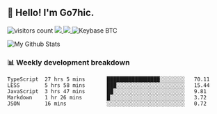 ## 👋 Hello! I'm Go7hic.

 ![visitors count](https://visitors-by-url-pls-dont-use-this-in-your-repo.vercel.app/Go7hic-github-readme)
 <a href="https://twitter.com/Go7hic">
    <img src="https://img.shields.io/badge/-@Go7hic-1ca0f1?style=flat-square&labelColor=1ca0f1&logo=twitter&logoColor=white&link=https://twitter.com/Go7hic">
   <a/>
   <a href="mailto:gtfx0209@gmail.com">
    <img src="https://img.shields.io/badge/-gtfx0209@gmail.com-c14438?style=flat-square&logo=Gmail&logoColor=white&link=mailto:gtfx0209@gmail.com">
   <a/>
    ![Keybase BTC](https://img.shields.io/keybase/btc/Go7hic)
 <!--
🔭 I’m currently working
🌱 I’m currently learning
💬 Ask me about 
📫 How to reach me: 
⚡ Fun fact: 
-->

![My Github Stats](https://github-readme-stats.vercel.app/api?username=Go7hic&show_icons=true)



### 📊 Weekly development breakdown
<!--START_SECTION:waka-->
```text
TypeScript  27 hrs 5 mins       █████████████████░░░░░░░░   70.11 
LESS        5 hrs 58 mins       ███░░░░░░░░░░░░░░░░░░░░░░   15.44 
JavaScript  3 hrs 47 mins       ██░░░░░░░░░░░░░░░░░░░░░░░   9.81 
Markdown    1 hr 26 mins        █░░░░░░░░░░░░░░░░░░░░░░░░   3.72 
JSON        16 mins             ░░░░░░░░░░░░░░░░░░░░░░░░░   0.72
```
<!--END_SECTION:waka-->

